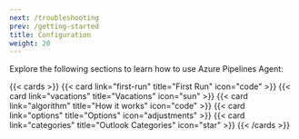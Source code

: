 ```yaml
---
next: /troubleshooting
prev: /getting-started
title: Configuration
weight: 20
---
```


Explore the following sections to learn how to use Azure Pipelines Agent:

{{< cards >}}
{{< card link="first-run" title="First Run" icon="code" >}}
{{< card link="vacations" title="Vacations" icon="sun" >}}
{{< card link="algorithm" title="How it works" icon="code" >}}
{{< card link="options" title="Options" icon="adjustments" >}}
{{< card link="categories" title="Outlook Categories" icon="star" >}}
{{< /cards >}}

